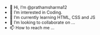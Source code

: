 - 👋 Hi, I’m @prathamsharma12
- 👀 I’m interested in Coding.
- 🌱 I’m currently learning HTML, CSS and JS
- 💞️ I’m looking to collaborate on ...
- 📫 How to reach me ...

<!---
prathamsharma12/prathamsharma12 is a ✨ special ✨ repository because its `README.md` (this file) appears on your GitHub profile.
You can click the Preview link to take a look at your changes.
--->
